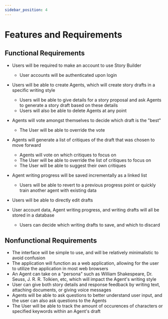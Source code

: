 ```yaml
---
sidebar_position: 4
---
```


# Features and Requirements

## Functional Requirements

- Users will be required to make an account to use Story Builder
  - User accounts will be authenticated upon login
    
- Users will be able to create Agents, which will create story drafts in a specific writing style
  - Users will be able to give details for a story proposal and ask Agents to generate a story draft based on these details
  - Users will also be able to delete Agents at any point
    
- Agents will vote amongst themselves to decide which draft is the "best"
  - The User will be able to override the vote

- Agents will generate a list of critiques of the draft that was chosen to move forward
  - Agents will vote on which critiques to focus on
  - The User will be able to override the list of critiques to focus on
  - The User will be able to suggest their own critiques

- Agent writing progress will be saved incrementally as a linked list
  -  Users will be able to revert to a previous progress point or quickly train another agent with existing data

- Users will be able to directly edit drafts

- User account data, Agent writing progress, and writing drafts will all be stored in a database
  - Users can decide which writing drafts to save, and which to discard  

## Nonfunctional Requirements

- The interface will be simple to use, and will be relatively minimalistic to avoid confusion
- The application will function as a web application, allowing for the user to utilize the application in most web browsers
- An Agent can take on a "persona" such as William Shakespeare, Dr. Seuss, J. R. R. Tolkien, etc, which will impact the Agent's writing style
- User can give both story details and response feedback by writing text, attaching documents, or giving voice messages
- Agents will be able to ask questions to better understand user input, and the user can also ask questions to the Agents
- The User will be able to track the amount of occurences of characters or specified keywords within an Agent's draft
